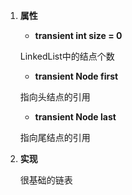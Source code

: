 1. **属性**  

   *  **transient int size = 0**  

     LinkedList中的结点个数

   *  **transient Node<E> first**

     指向头结点的引用

   *  **transient Node<E> last**

     指向尾结点的引用

2. **实现**

   很基础的链表